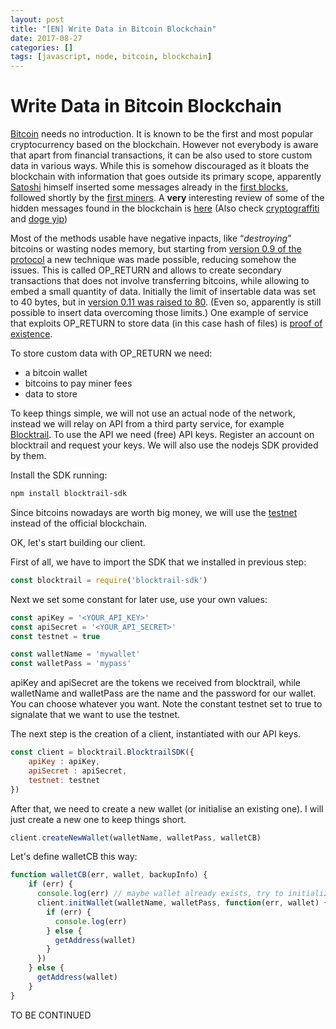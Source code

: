 ```yaml
---
layout: post
title: "[EN] Write Data in Bitcoin Blockchain"
date: 2017-08-27
categories: []
tags: [javascript, node, bitcoin, blockchain]
---
```


# Write Data in Bitcoin Blockchain

[Bitcoin](http://bitcoin.org) needs no introduction. It is known to be the first and most popular cryptocurrency based on the blockchain. However not everybody is aware that apart from financial transactions, it can be also used to store custom data in various ways. While this is somehow discouraged as it bloats the blockchain with information that goes outside its primary scope, apparently [Satoshi](https://en.bitcoin.it/wiki/Satoshi_Nakamoto) himself inserted some messages already in the [first blocks](https://bitcoinstrings.com/), followed shortly by the [first miners](https://bitcointalk.org/index.php?topic=38007.0). A **very** interesting review of some of the hidden messages found in the blockchain is [here](http://www.righto.com/2014/02/ascii-bernanke-wikileaks-photographs.html) (Also check [cryptograffiti](http://www.cryptograffiti.info/) and [doge yip](https://geo-gs.github.io/dogeyip/))

Most of the methods usable have negative inpacts, like “*destroying*” bitcoins or wasting nodes memory, but starting from [version 0.9 of the protocol](https://github.com/bitcoin/bitcoin/blob/57b34599b2deb179ff1bd97ffeab91ec9f904d85/doc/release-notes/release-notes-0.9.0.md#op_return-and-data-in-the-block-chain) a new technique was made possible, reducing somehow the issues. This is called OP_RETURN and allows to create secondary transactions that does not involve transferring bitcoins, while allowing to embed a small quantity of data. 
Initially the limit of insertable data was set to 40 bytes, but in [version 0.11 was raised to 80](https://github.com/bitcoin/bitcoin/blob/57b34599b2deb179ff1bd97ffeab91ec9f904d85/doc/release-notes/release-notes-0.11.0.md#block-and-transaction-handling). (Even so, apparently is still possible to insert data overcoming those limits.)
One example of service that exploits OP_RETURN to store data (in this case hash of files) is [proof of existence](https://proofofexistence.com/about).

To store custom data with OP_RETURN we need:

* a bitcoin wallet
* bitcoins to pay miner fees
* data to store

To keep things simple, we will not use an actual node of the network, instead we will relay on API from a third party service, for example [Blocktrail](https://www.blocktrail.com). To use the API we need (free) API keys. Register an account on blocktrail and request your keys. We will also use the nodejs SDK provided by them.

Install the SDK running:
```bash
npm install blocktrail-sdk
```

Since bitcoins nowadays are worth big money, we will use the [testnet](https://en.bitcoin.it/wiki/Testnet) instead of the official blockchain.

OK, let's start building our client.

First of all, we have to import the SDK that we installed in previous step:

```javascript
const blocktrail = require('blocktrail-sdk')
```

Next we set some constant for later use, use your own values:

```javascript
const apiKey = '<YOUR_API_KEY>'
const apiSecret = '<YOUR_API_SECRET>'
const testnet = true

const walletName = 'mywallet'
const walletPass = 'mypass'
```

apiKey and apiSecret are the tokens we received from blocktrail, while walletName and walletPass are the name and the password for our wallet. You can choose whatever you want. Note the constant testnet set to true to signalate that we want to use the testnet.

The next step is the creation of a client, instantiated with our API keys.

```javascript
const client = blocktrail.BlocktrailSDK({
    apiKey : apiKey,
    apiSecret : apiSecret,
    testnet: testnet
})
```

After that, we need to create a new wallet (or initialise an existing one). I will just create a new one to keep things short.

```javascript
client.createNewWallet(walletName, walletPass, walletCB)
```

Let's define walletCB this way:

```javascript
function walletCB(err, wallet, backupInfo) {
    if (err) {
      console.log(err) // maybe wallet already exists, try to initialize it
      client.initWallet(walletName, walletPass, function(err, wallet) {
        if (err) {
          console.log(err)
        } else {
          getAddress(wallet)
        }
      })
    } else {
      getAddress(wallet)
    }
}
```

TO BE CONTINUED
